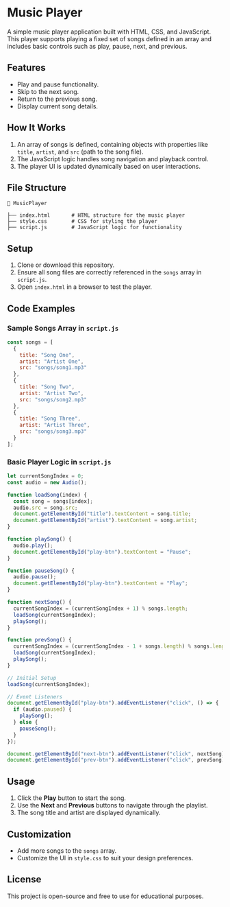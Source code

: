 # Music Player

A simple music player application built with HTML, CSS, and JavaScript. This player supports playing a fixed set of songs defined in an array and includes basic controls such as play, pause, next, and previous.

## Features
- Play and pause functionality.
- Skip to the next song.
- Return to the previous song.
- Display current song details.

## How It Works
1. An array of songs is defined, containing objects with properties like `title`, `artist`, and `src` (path to the song file).
2. The JavaScript logic handles song navigation and playback control.
3. The player UI is updated dynamically based on user interactions.

## File Structure
```plaintext
📂 MusicPlayer

├── index.html       # HTML structure for the music player
├── style.css        # CSS for styling the player
├── script.js        # JavaScript logic for functionality
```

## Setup
1. Clone or download this repository.
2. Ensure all song files are correctly referenced in the `songs` array in `script.js`.
3. Open `index.html` in a browser to test the player.

## Code Examples
### Sample Songs Array in `script.js`
```javascript
const songs = [
  {
    title: "Song One",
    artist: "Artist One",
    src: "songs/song1.mp3"
  },
  {
    title: "Song Two",
    artist: "Artist Two",
    src: "songs/song2.mp3"
  },
  {
    title: "Song Three",
    artist: "Artist Three",
    src: "songs/song3.mp3"
  }
];
```

### Basic Player Logic in `script.js`
```javascript
let currentSongIndex = 0;
const audio = new Audio();

function loadSong(index) {
  const song = songs[index];
  audio.src = song.src;
  document.getElementById("title").textContent = song.title;
  document.getElementById("artist").textContent = song.artist;
}

function playSong() {
  audio.play();
  document.getElementById("play-btn").textContent = "Pause";
}

function pauseSong() {
  audio.pause();
  document.getElementById("play-btn").textContent = "Play";
}

function nextSong() {
  currentSongIndex = (currentSongIndex + 1) % songs.length;
  loadSong(currentSongIndex);
  playSong();
}

function prevSong() {
  currentSongIndex = (currentSongIndex - 1 + songs.length) % songs.length;
  loadSong(currentSongIndex);
  playSong();
}

// Initial Setup
loadSong(currentSongIndex);

// Event Listeners
document.getElementById("play-btn").addEventListener("click", () => {
  if (audio.paused) {
    playSong();
  } else {
    pauseSong();
  }
});

document.getElementById("next-btn").addEventListener("click", nextSong);
document.getElementById("prev-btn").addEventListener("click", prevSong);
```

## Usage
1. Click the **Play** button to start the song.
2. Use the **Next** and **Previous** buttons to navigate through the playlist.
3. The song title and artist are displayed dynamically.



## Customization
- Add more songs to the `songs` array.
- Customize the UI in `style.css` to suit your design preferences.

## License
This project is open-source and free to use for educational purposes.
